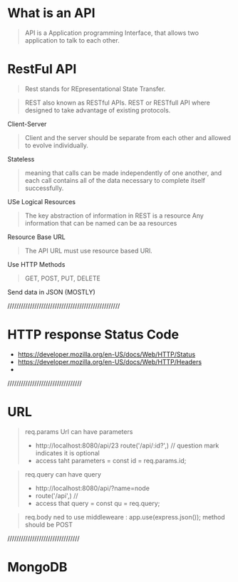 # What is an API
> API is a Application programming Interface, that allows two application to talk to each other.

# RestFul API
> Rest stands for REpresentational State Transfer.

> REST also known as RESTful APIs. REST or RESTfull API where designed to take advantage of existing protocols.

Client-Server
> Client and the server should be separate from each other and allowed to evolve individually.

Stateless
> meaning that calls can be made independently of one another, and each call contains all of the data necessary to complete itself successfully.

USe Logical Resources
> The key abstraction of information in REST is a resource Any information that can be named can be aa resources

Resource Base URL
> The API URL must use resource based URl.

Use HTTP Methods
> GET, POST, PUT, DELETE

Send data in JSON (MOSTLY)


//////////////////////////////////////////////////

# HTTP response Status Code
- https://developer.mozilla.org/en-US/docs/Web/HTTP/Status
- https://developer.mozilla.org/en-US/docs/Web/HTTP/Headers
- 

/////////////////////////////////

# URL

> req.params 
> Url can have parameters
> - http://localhost:8080/api/23
>   route('/api/:id?',) // question mark indicates it is optional
> - access taht parameters = const id = req.params.id; 

> req.query
> can have query
> - http://localhost:8080/api/?name=node 
> - route('/api',) //
> - access that query = const qu = req.query;

> req.body
> ned to use middleweare : app.use(express.json());
> method should be POST

////////////////////////////////

# MongoDB 

>